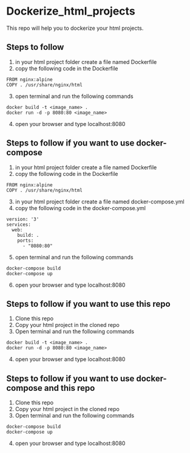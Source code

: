 # Dockerize_html_projects

This repo will help you to dockerize your html projects.

## Steps to follow

1) in your html project folder create a file named Dockerfile
2) copy the following code in the Dockerfile

```
FROM nginx:alpine
COPY . /usr/share/nginx/html
```

3) open terminal and run the following commands

```
docker build -t <image_name> .
docker run -d -p 8080:80 <image_name>
```

4) open your browser and type localhost:8080

## Steps to follow if you want to use docker-compose

1) in your html project folder create a file named Dockerfile
2) copy the following code in the Dockerfile

```
FROM nginx:alpine
COPY . /usr/share/nginx/html
```

3) in your html project folder create a file named docker-compose.yml
4) copy the following code in the docker-compose.yml

```
version: '3'
services:
  web:
    build: .
    ports:
      - "8080:80"
```

5) open terminal and run the following commands

```
docker-compose build
docker-compose up
```

6) open your browser and type localhost:8080

## Steps to follow if you want to use this repo




1. Clone this repo
2. Copy your html project in the cloned repo
3. Open terminal and run the following commands

```
docker build -t <image_name> .
docker run -d -p 8080:80 <image_name>
```

4) open your browser and type localhost:8080

## Steps to follow if you want to use docker-compose and this repo

1. Clone this repo
2. Copy your html project in the cloned repo
3. Open terminal and run the following commands

```
docker-compose build
docker-compose up
```

4) open your browser and type localhost:8080
```

